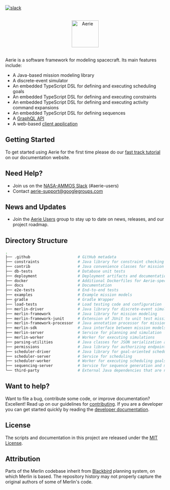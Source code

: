 [![slack](https://img.shields.io/badge/slack-aerie-brightgreen?logo=slack)](https://join.slack.com/t/nasa-ammos/shared_invite/zt-1mlgmk5c2-MgqVSyKzVRUWrXy87FNqPw)

<br>
<div align="center">
  <img alt="Aerie" height="85" src="docs/img/aerie-wordmark-with-background.svg">
</div>
<br>

Aerie is a software framework for modeling spacecraft. Its main features include:

- A Java-based mission modeling library
- A discrete-event simulator
- An embedded TypeScript DSL for defining and executing scheduling goals
- An embedded TypeScript DSL for defining and executing constraints
- An embedded TypeScript DSL for defining and executing activity command expansions
- An embedded TypeScript DSL for defining sequences
- A [GraphQL API](https://nasa-ammos.github.io/aerie-docs/api/introduction)
- A web-based [client application][ui-repo]

## Getting Started

To get started using Aerie for the first time please do our [fast track tutorial][fast-track] on our documentation website.

## Need Help?

- Join us on the [NASA-AMMOS Slack](https://join.slack.com/t/nasa-ammos/shared_invite/zt-1mlgmk5c2-MgqVSyKzVRUWrXy87FNqPw) (#aerie-users)
- Contact aerie-support@googlegroups.com

## News and Updates

- Join the [Aerie Users](https://groups.google.com/u/3/g/aerie-users) group to stay up to date on news, releases, and our project roadmap. 

## Directory Structure

```sh
.
├── .github                     # GitHub metadata
├── constraints                 # Java library for constraint checking
├── contrib                     # Java convenience classes for mission models
├── db-tests                    # Database unit tests
├── deployment                  # Deployment artifacts and documentation
├── docker                      # Additional Dockerfiles for Aerie-specific images
├── docs                        # Documentation
├── e2e-tests                   # End-to-end tests
├── examples                    # Example mission models
├── gradle                      # Gradle Wrapper
├── load-tests                  # Load testing code and configuration
├── merlin-driver               # Java library for discrete-event simulation
├── merlin-framework            # Java library for mission modeling
├── merlin-framework-junit      # Extension of JUnit to unit test mission models
├── merlin-framework-processor  # Java annotation processor for mission models
├── merlin-sdk                  # Java interface between mission models and the merlin-driver
├── merlin-server               # Service for planning and simulation
├── merlin-worker               # Worker for executing simulations
├── parsing-utilities           # Java classes for JSON serialization and deserialization
├── permissions                 # Java library for authorizing endpoint requests
├── scheduler-driver            # Java library for goal-oriented scheduling
├── scheduler-server            # Service for scheduling
├── scheduler-worker            # Worker for executing scheduling goals
├── sequencing-server           # Service for sequence generation and management
└── third-party                 # External Java dependencies that are not obtained from Maven
```

## Want to help?

Want to file a bug, contribute some code, or improve documentation? Excellent! Read up on our guidelines for [contributing][contributing]. If you are a developer you can get started quickly by reading the [developer documentation][dev].

## License

The scripts and documentation in this project are released under the [MIT License](LICENSE).

## Attribution

Parts of the Merlin codebase inherit from [Blackbird](https://trs.jpl.nasa.gov/handle/2014/52245) planning system, on which Merlin is based.  The repository history may not properly capture the original authors of some of Merlin's code.

[contributing]: ./docs/CONTRIBUTING.md
[deployment]: ./deployment
[dev]: ./docs/DEVELOPER.md
[fast-track]: https://nasa-ammos.github.io/aerie-docs/introduction/#fast-track
[ui-repo]: https://github.com/NASA-AMMOS/aerie-ui
